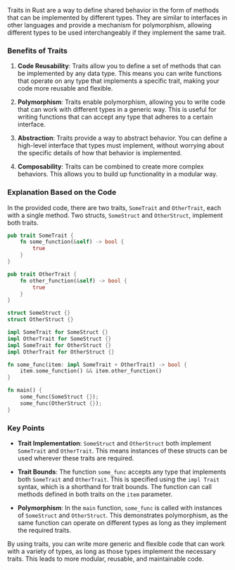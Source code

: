 Traits in Rust are a way to define shared behavior in the form of methods that can be implemented by different types. They are similar to interfaces in other languages and provide a mechanism for polymorphism, allowing different types to be used interchangeably if they implement the same trait.

### Benefits of Traits

1. **Code Reusability**: Traits allow you to define a set of methods that can be implemented by any data type. This means you can write functions that operate on any type that implements a specific trait, making your code more reusable and flexible.

2. **Polymorphism**: Traits enable polymorphism, allowing you to write code that can work with different types in a generic way. This is useful for writing functions that can accept any type that adheres to a certain interface.

3. **Abstraction**: Traits provide a way to abstract behavior. You can define a high-level interface that types must implement, without worrying about the specific details of how that behavior is implemented.

4. **Composability**: Traits can be combined to create more complex behaviors. This allows you to build up functionality in a modular way.

### Explanation Based on the Code

In the provided code, there are two traits, `SomeTrait` and `OtherTrait`, each with a single method. Two structs, `SomeStruct` and `OtherStruct`, implement both traits.

```rust
pub trait SomeTrait {
    fn some_function(&self) -> bool {
        true
    }
}

pub trait OtherTrait {
    fn other_function(&self) -> bool {
        true
    }
}

struct SomeStruct {}
struct OtherStruct {}

impl SomeTrait for SomeStruct {}
impl OtherTrait for SomeStruct {}
impl SomeTrait for OtherStruct {}
impl OtherTrait for OtherStruct {}

fn some_func(item: impl SomeTrait + OtherTrait) -> bool {
    item.some_function() && item.other_function()
}

fn main() {
    some_func(SomeStruct {});
    some_func(OtherStruct {});
}
```

### Key Points

- **Trait Implementation**: `SomeStruct` and `OtherStruct` both implement `SomeTrait` and `OtherTrait`. This means instances of these structs can be used wherever these traits are required.

- **Trait Bounds**: The function `some_func` accepts any type that implements both `SomeTrait` and `OtherTrait`. This is specified using the `impl Trait` syntax, which is a shorthand for trait bounds. The function can call methods defined in both traits on the `item` parameter.

- **Polymorphism**: In the `main` function, `some_func` is called with instances of `SomeStruct` and `OtherStruct`. This demonstrates polymorphism, as the same function can operate on different types as long as they implement the required traits.

By using traits, you can write more generic and flexible code that can work with a variety of types, as long as those types implement the necessary traits. This leads to more modular, reusable, and maintainable code.
